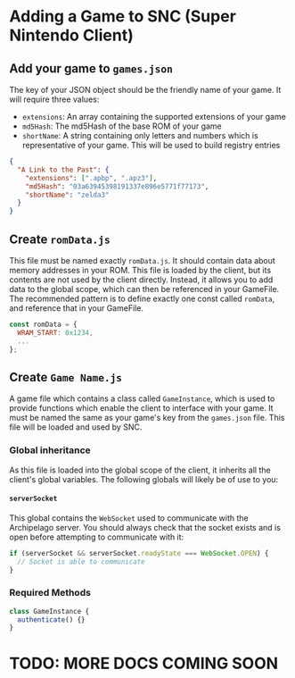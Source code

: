 # Adding a Game to SNC (Super Nintendo Client)

## Add your game to `games.json`
The key of your JSON object should be the friendly name of your game. It will require three values:
- `extensions`: An array containing the supported extensions of your game
- `md5Hash`: The md5Hash of the base ROM of your game
- `shortName`: A string containing only letters and numbers which is representative of your game. This will be used
  to build registry entries

```json
{
  "A Link to the Past": {
    "extensions": [".apbp", ".apz3"],
    "md5Hash": "03a63945398191337e896e5771f77173",
    "shortName": "zelda3"
  }
}
```

## Create `romData.js`
This file must be named exactly `romData.js`. It should contain data about memory addresses in your ROM. This file
is loaded by the client, but its contents are not used by the client directly. Instead, it allows you to add data
to the global scope, which can then be referenced in your GameFile. The recommended pattern is to define exactly
one const called `romData`, and reference that in your GameFile.
```js
const romData = {
  WRAM_START: 0x1234,
  ...
};
```

## Create `Game Name.js`
A game file which contains a class called `GameInstance`, which is used to provide functions which enable the client to
interface with your game. It must be named the same as your game's key from the `games.json` file. This file will be
loaded and used by SNC. 

### Global inheritance
As this file is loaded into the global scope of the client, it inherits all the client's global variables. The
following globals will likely be of use to you:

#### `serverSocket`
This global contains the `WebSocket` used to communicate with the Archipelago server. You should always check that
the socket exists and is open before attempting to communicate with it:
```js
if (serverSocket && serverSocket.readyState === WebSocket.OPEN) {
  // Socket is able to communicate
}
```

### Required Methods

```js
class GameInstance {
  authenticate() {}
}
```

# TODO: MORE DOCS COMING SOON
